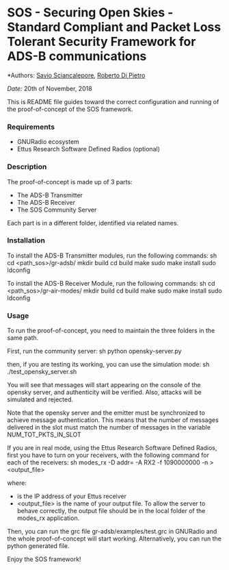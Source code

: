 # SOS - Securing Open Skies - Standard Compliant and Packet Loss Tolerant Security Framework for ADS-B communications

*Authors: [Savio Sciancalepore](https://github.com/ssciancalepore), [Roberto Di Pietro]() 

*Date:* 20th of November, 2018

This is README file guides toward the correct configuration and running of the proof-of-concept of the SOS framework.

### Requirements
 - GNURadio ecosystem 
 - Ettus Research Software Defined Radios (optional) 

### Description

The proof-of-concept is made up of 3 parts:

- The ADS-B Transmitter
- The ADS-B Receiver
- The SOS Community Server

Each part is in a different folder, identified via related names.

### Installation

To install the ADS-B Transmitter modules, run the following commands:
sh
cd <path_sos>/gr-adsb/
mkdir build
cd build
make
sudo make install
sudo ldconfig


To install the ADS-B Receiver Module, run the following commands:
sh
cd <path_sos>/gr-air-modes/
mkdir build
cd build
make
sudo make install
sudo ldconfig

### Usage

To run the proof-of-concept, you need to maintain the three folders in the same path.
 
First, run the community server:
sh
python opensky-server.py

then, if you are testing its working, you can use the simulation mode:
sh
./test_opensky_server.sh

You will see that messages will start appearing on the console of the opensky server, and authenticity will be verified. Also, attacks will be simulated and rejected.

Note that the opensky server and the emitter must be synchronized to achieve message authentication. This means that the number of messages delivered in the slot must match the number of messages in the variable NUM_TOT_PKTS_IN_SLOT


If you are in real mode, using the Ettus Research Software Defined Radios, first you have to turn on your receivers, with the following command for each of the receivers:
sh
modes_rx -D addr=<addr> -A RX2 -f 1090000000 -n > <output_file>

where:
- <addr> is the IP address of your Ettus receiver
- <output_file> is the name of your output file. To allow the server to behave correctly, the output file should be in the local folder of the modes_rx application.


Then, you can run the grc file gr-adsb/examples/test.grc in GNURadio and the whole proof-of-concept will start working. Alternatively, you can run the python generated file.

Enjoy the SOS framework!

